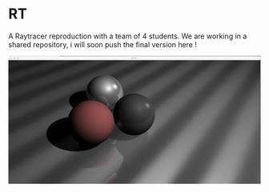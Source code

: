 # RT
A Raytracer reproduction with a team of 4 students. We are working in a shared repository, i will soon push the final version here ! 

![alt text](https://raw.githubusercontent.com/jgourdin/RT/branch/screenshot.png)
